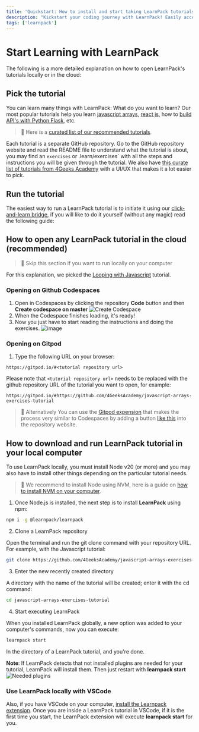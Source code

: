 ```yaml
---
title: 'Quickstart: How to install and start taking LearnPack tutorials'
description: "Kickstart your coding journey with LearnPack! Easily access tutorials via Codespaces, Gitpod, or locally with detailed guides."
tags: ['learnpack']
---
```


# Start Learning with LearnPack

 The following is a more detailed explanation on how to open LearnPack's tutorials locally or in the cloud:

## Pick the tutorial

You can learn many things with LearnPack: What do you want to learn? Our most popular tutorials help you learn [javascript arrays](https://4geeks.com/interactive-exercise/javascript-array-loops-exercises), [react js](https://4geeks.com/interactive-exercise/react-js-tutorial-exercises), how to [build API's with Python Flask](https://4geeks.com/interactive-coding-tutorial/python-flask-api-tutorial), etc. 

> 🛟 Here is a [curated list of our recommended tutorials](https://4geeks.com/lesson/learnpack-tutorial-database).

Each tutorial is a separate GitHub repository. Go to the GitHub repository website and read the README file to understand what the tutorial is about, you may find an `exercises` or .learn/exercises` with all the steps and instructions you will be given through the tutorial. We also have [this curate list of tutorials from 4Geeks Academy](https://4geeks.com/interactive-coding-tutorials) with a UI/UX that makes it a lot easier to pick.

## Run the tutorial

The easiest way to run a LearnPack tutorial is to initiate it using our [click-and-learn bridge](https://s.4geeks.com/start), if you will like to do it yourself (without any magic) read the following guide:

## How to open any LearnPack tutorial in the cloud (recommended)

> 🛟 Skip this section if you want to run locally on your computer

For this explanation, we picked the [Looping with Javascript](https://github.com/4GeeksAcademy/javascript-arrays-exercises-tutorial) tutorial.

### Opening on Github Codespaces

1. Open in Codespaces by clicking the repository **Code** button and then **Create codespace on master**
![Create Codespace](https://github.com/learnpack/docs/assets/107764250/982084dd-0053-4ab0-b6b8-d3b2c2037fc5)
2. When the Codespace finishes loading, it's ready!
3. Now you just have to start reading the instructions and doing the exercises.
![image](https://github.com/learnpack/docs/assets/107764250/d58a3831-b18a-4799-88be-75e9ed293254)

### Opening on Gitpod

1. Type the following URL on your browser:

```url
https://gitpod.io/#<tutorial repository url>
```

Please note that `<tutorial repository url>` needs to be replaced with the github repository URL of the tutorial you want to open, for example: 

```url
https://gitpod.io/#https://github.com/4GeeksAcademy/javascript-arrays-exercises-tutorial
```

> 🛟 Alternatively You can use the [Gitpod expension](https://www.gitpod.io/docs/configure/user-settings/browser-extension) that makes the process very similar to Codespaces by adding a button [like this](https://github.com/learnpack/docs/assets/107764250/366b2185-db53-4781-b304-b0b00cf635e3) into the repository website.

## How to download and run LearnPack tutorial in your local computer

To use LearnPack locally, you must install Node v20 (or more) and you may also have to install other things depending on the particular tutorial needs.

> 🛟 We recommend to install Node using NVM, here is a guide on [how to install NVM on your computer](https://4geeks.com/how-to/install-nvm-on-every-operating-system).

1. Once Node.js is installed, the next step is to install **LearnPack** using npm:

```bash
npm i -g @learnpack/learnpack
```

2. Clone a LearnPack repository

Open the terminal and run the git clone command with your repository URL. For example, with the Javascript tutorial:

```bash
git clone https://github.com/4GeeksAcademy/javascript-arrays-exercises-tutorial.git
```

3. Enter the new recently created directory

A directory with the name of the tutorial will be created; enter it with the cd command:

```bash
cd javascript-arrays-exercises-tutorial
```

4. Start executing LearnPack
   
When you installed LearnPack globally, a new option was added to your computer's commands, now you can execute:

```bash
learnpack start
```

In the directory of a LearnPack tutorial, and you're done.

**Note**: If LearnPack detects that not installed plugins are needed for your tutorial, LearnPack will install them. Then just restart with **learnpack start**
![Needed plugins](https://github.com/learnpack/docs/assets/107764250/952ba5f4-5a7f-424e-8dfc-856f17f7a4b5)

### Use LearnPack locally with VSCode

Also, if you have VSCode on your computer, [install the Learnpack extension](https://marketplace.visualstudio.com/items?itemName=learn-pack.learnpack-vscode). Once you are inside a LearnPack tutorial in VSCode, if it is the first time you start, the LearnPack extension will execute **learnpack start** for you.
